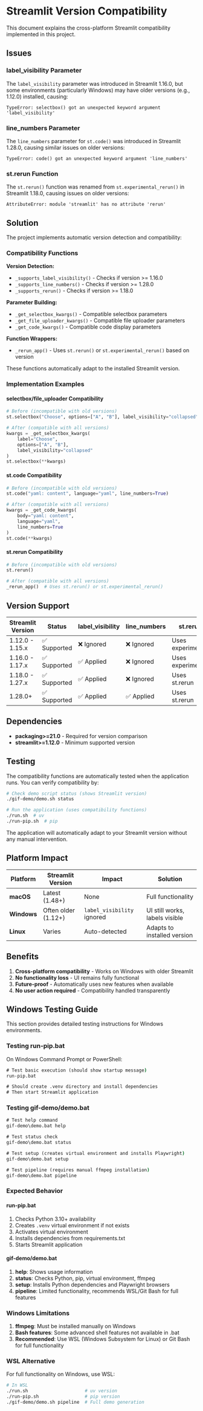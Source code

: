 # Streamlit Version Compatibility

This document explains the cross-platform Streamlit compatibility implemented in this project.

## Issues

### label_visibility Parameter

The `label_visibility` parameter was introduced in Streamlit 1.16.0, but some environments (particularly Windows) may have older versions (e.g., 1.12.0) installed, causing:

```
TypeError: selectbox() got an unexpected keyword argument 'label_visibility'
```

### line_numbers Parameter

The `line_numbers` parameter for `st.code()` was introduced in Streamlit 1.28.0, causing similar issues on older versions:

```
TypeError: code() got an unexpected keyword argument 'line_numbers'
```

### st.rerun Function

The `st.rerun()` function was renamed from `st.experimental_rerun()` in Streamlit 1.18.0, causing issues on older versions:

```
AttributeError: module 'streamlit' has no attribute 'rerun'
```

## Solution

The project implements automatic version detection and compatibility:

### Compatibility Functions

**Version Detection:**
- `_supports_label_visibility()` - Checks if version >= 1.16.0
- `_supports_line_numbers()` - Checks if version >= 1.28.0  
- `_supports_rerun()` - Checks if version >= 1.18.0

**Parameter Building:**
- `_get_selectbox_kwargs()` - Compatible selectbox parameters
- `_get_file_uploader_kwargs()` - Compatible file uploader parameters  
- `_get_code_kwargs()` - Compatible code display parameters

**Function Wrappers:**
- `_rerun_app()` - Uses `st.rerun()` or `st.experimental_rerun()` based on version

These functions automatically adapt to the installed Streamlit version.

### Implementation Examples

#### selectbox/file_uploader Compatibility
```python
# Before (incompatible with old versions)
st.selectbox("Choose", options=["A", "B"], label_visibility="collapsed")

# After (compatible with all versions)
kwargs = _get_selectbox_kwargs(
    label="Choose", 
    options=["A", "B"], 
    label_visibility="collapsed"
)
st.selectbox(**kwargs)
```

#### st.code Compatibility
```python
# Before (incompatible with old versions)
st.code("yaml: content", language="yaml", line_numbers=True)

# After (compatible with all versions)
kwargs = _get_code_kwargs(
    body="yaml: content",
    language="yaml",
    line_numbers=True
)
st.code(**kwargs)
```

#### st.rerun Compatibility
```python
# Before (incompatible with old versions)
st.rerun()

# After (compatible with all versions)
_rerun_app()  # Uses st.rerun() or st.experimental_rerun()
```

## Version Support

| Streamlit Version | Status | label_visibility | line_numbers | st.rerun | Behavior |
|------------------|--------|------------------|--------------|----------|----------|
| 1.12.0 - 1.15.x | ✅ Supported | ❌ Ignored | ❌ Ignored | Uses experimental | Basic functionality |
| 1.16.0 - 1.17.x | ✅ Supported | ✅ Applied | ❌ Ignored | Uses experimental | Collapsed labels |
| 1.18.0 - 1.27.x | ✅ Supported | ✅ Applied | ❌ Ignored | Uses st.rerun | Modern rerun |
| 1.28.0+ | ✅ Supported | ✅ Applied | ✅ Applied | Uses st.rerun | Full features |

## Dependencies

- **packaging>=21.0** - Required for version comparison
- **streamlit>=1.12.0** - Minimum supported version

## Testing

The compatibility functions are automatically tested when the application runs. You can verify compatibility by:

```bash
# Check demo script status (shows Streamlit version)
./gif-demo/demo.sh status

# Run the application (uses compatibility functions)
./run.sh  # uv
./run-pip.sh  # pip
```

The application will automatically adapt to your Streamlit version without any manual intervention.

## Platform Impact

| Platform | Streamlit Version | Impact | Solution |
|----------|------------------|--------|----------|
| **macOS** | Latest (1.48+) | None | Full functionality |
| **Windows** | Often older (1.12+) | `label_visibility` ignored | UI still works, labels visible |
| **Linux** | Varies | Auto-detected | Adapts to installed version |

## Benefits

1. **Cross-platform compatibility** - Works on Windows with older Streamlit
2. **No functionality loss** - UI remains fully functional
3. **Future-proof** - Automatically uses new features when available
4. **No user action required** - Compatibility handled transparently

## Windows Testing Guide

This section provides detailed testing instructions for Windows environments.

### Testing run-pip.bat

On Windows Command Prompt or PowerShell:

```cmd
# Test basic execution (should show startup message)
run-pip.bat

# Should create .venv directory and install dependencies
# Then start Streamlit application
```

### Testing gif-demo/demo.bat

```cmd
# Test help command
gif-demo\demo.bat help

# Test status check
gif-demo\demo.bat status

# Test setup (creates virtual environment and installs Playwright)
gif-demo\demo.bat setup

# Test pipeline (requires manual ffmpeg installation)
gif-demo\demo.bat pipeline
```

### Expected Behavior

#### run-pip.bat
1. Checks Python 3.10+ availability
2. Creates `.venv` virtual environment if not exists
3. Activates virtual environment
4. Installs dependencies from requirements.txt
5. Starts Streamlit application

#### gif-demo/demo.bat
1. **help**: Shows usage information
2. **status**: Checks Python, pip, virtual environment, ffmpeg
3. **setup**: Installs Python dependencies and Playwright browsers
4. **pipeline**: Limited functionality, recommends WSL/Git Bash for full features

### Windows Limitations

1. **ffmpeg**: Must be installed manually on Windows
2. **Bash features**: Some advanced shell features not available in .bat
3. **Recommended**: Use WSL (Windows Subsystem for Linux) or Git Bash for full functionality

### WSL Alternative

For full functionality on Windows, use WSL:

```bash
# In WSL
./run.sh                     # uv version
./run-pip.sh                 # pip version  
./gif-demo/demo.sh pipeline  # Full demo generation
```